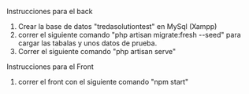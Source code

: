 Instrucciones para el back
1. Crear la base de datos "tredasolutiontest" en MySql (Xampp)
2. correr el siguiente comando "php artisan migrate:fresh --seed" para cargar las tabalas y unos datos de prueba.
3. Correr el siguiente comando "php artisan serve"

Instrucciones para el Front 
1. correr el front con el siguiente comando "npm start"
